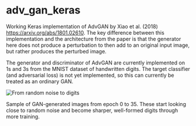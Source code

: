 # adv_gan_keras

Working Keras implementation of AdvGAN by Xiao et al. (2018) https://arxiv.org/abs/1801.02610.
The key difference between this implementation and the architecture from the paper is that the generator here does not produce a perturbation to then add to an original input image, but rather produces the perturbed image.

The generator and discriminator of AdvGAN are currently implemented on 1s and 3s from the MNIST dataset of handwritten digits. The target classifier (and adversarial loss) is not yet implemented, so this can currently be treated as an ordinary GAN.

![From random noise to digits](https://raw.githubusercontent.com/niharikajainn/adv_gan_keras/master/35_epochs_training.gif)

Sample of GAN-generated images from epoch 0 to 35. These start looking close to random noise and become sharper, well-formed digits through more training.
